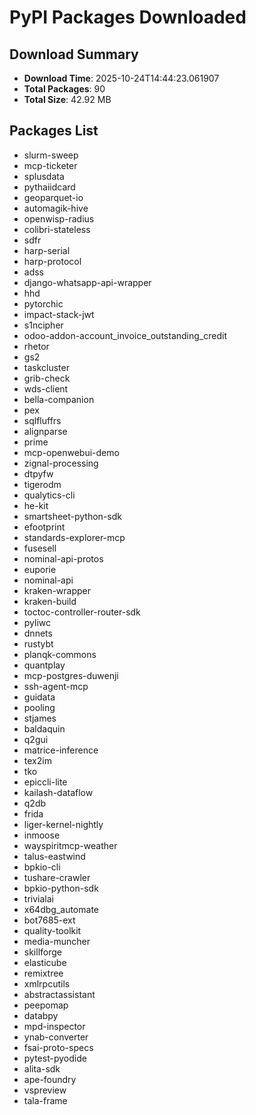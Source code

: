 # PyPI Packages Downloaded

## Download Summary
- **Download Time**: 2025-10-24T14:44:23.061907
- **Total Packages**: 90
- **Total Size**: 42.92 MB

## Packages List
- slurm-sweep
- mcp-ticketer
- splusdata
- pythaiidcard
- geoparquet-io
- automagik-hive
- openwisp-radius
- colibri-stateless
- sdfr
- harp-serial
- harp-protocol
- adss
- django-whatsapp-api-wrapper
- hhd
- pytorchic
- impact-stack-jwt
- s1ncipher
- odoo-addon-account_invoice_outstanding_credit
- rhetor
- gs2
- taskcluster
- grib-check
- wds-client
- bella-companion
- pex
- sqlfluffrs
- alignparse
- prime
- mcp-openwebui-demo
- zignal-processing
- dtpyfw
- tigerodm
- qualytics-cli
- he-kit
- smartsheet-python-sdk
- efootprint
- standards-explorer-mcp
- fusesell
- nominal-api-protos
- euporie
- nominal-api
- kraken-wrapper
- kraken-build
- toctoc-controller-router-sdk
- pyliwc
- dnnets
- rustybt
- planqk-commons
- quantplay
- mcp-postgres-duwenji
- ssh-agent-mcp
- guidata
- pooling
- stjames
- baldaquin
- q2gui
- matrice-inference
- tex2im
- tko
- epiccli-lite
- kailash-dataflow
- q2db
- frida
- liger-kernel-nightly
- inmoose
- wayspiritmcp-weather
- talus-eastwind
- bpkio-cli
- tushare-crawler
- bpkio-python-sdk
- trivialai
- x64dbg_automate
- bot7685-ext
- quality-toolkit
- media-muncher
- skillforge
- elasticube
- remixtree
- xmlrpcutils
- abstractassistant
- peepomap
- databpy
- mpd-inspector
- ynab-converter
- fsai-proto-specs
- pytest-pyodide
- alita-sdk
- ape-foundry
- vspreview
- tala-frame
